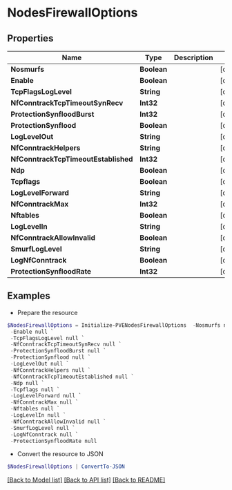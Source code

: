# NodesFirewallOptions
## Properties

Name | Type | Description | Notes
------------ | ------------- | ------------- | -------------
**Nosmurfs** | **Boolean** |  | [optional] 
**Enable** | **Boolean** |  | [optional] 
**TcpFlagsLogLevel** | **String** |  | [optional] 
**NfConntrackTcpTimeoutSynRecv** | **Int32** |  | [optional] 
**ProtectionSynfloodBurst** | **Int32** |  | [optional] 
**ProtectionSynflood** | **Boolean** |  | [optional] 
**LogLevelOut** | **String** |  | [optional] 
**NfConntrackHelpers** | **String** |  | [optional] 
**NfConntrackTcpTimeoutEstablished** | **Int32** |  | [optional] 
**Ndp** | **Boolean** |  | [optional] 
**Tcpflags** | **Boolean** |  | [optional] 
**LogLevelForward** | **String** |  | [optional] 
**NfConntrackMax** | **Int32** |  | [optional] 
**Nftables** | **Boolean** |  | [optional] 
**LogLevelIn** | **String** |  | [optional] 
**NfConntrackAllowInvalid** | **Boolean** |  | [optional] 
**SmurfLogLevel** | **String** |  | [optional] 
**LogNfConntrack** | **Boolean** |  | [optional] 
**ProtectionSynfloodRate** | **Int32** |  | [optional] 

## Examples

- Prepare the resource
```powershell
$NodesFirewallOptions = Initialize-PVENodesFirewallOptions  -Nosmurfs null `
 -Enable null `
 -TcpFlagsLogLevel null `
 -NfConntrackTcpTimeoutSynRecv null `
 -ProtectionSynfloodBurst null `
 -ProtectionSynflood null `
 -LogLevelOut null `
 -NfConntrackHelpers null `
 -NfConntrackTcpTimeoutEstablished null `
 -Ndp null `
 -Tcpflags null `
 -LogLevelForward null `
 -NfConntrackMax null `
 -Nftables null `
 -LogLevelIn null `
 -NfConntrackAllowInvalid null `
 -SmurfLogLevel null `
 -LogNfConntrack null `
 -ProtectionSynfloodRate null
```

- Convert the resource to JSON
```powershell
$NodesFirewallOptions | ConvertTo-JSON
```

[[Back to Model list]](../README.md#documentation-for-models) [[Back to API list]](../README.md#documentation-for-api-endpoints) [[Back to README]](../README.md)

